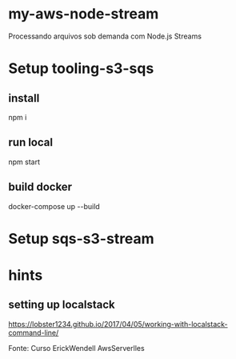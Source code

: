 # my-aws-node-stream
Processando arquivos sob demanda com Node.js Streams

# Setup tooling-s3-sqs
## install 
npm i 

## run local
npm start

## build docker
docker-compose up --build

# Setup sqs-s3-stream


# hints 

## setting up localstack
https://lobster1234.github.io/2017/04/05/working-with-localstack-command-line/ 


Fonte: Curso ErickWendell AwsServerlles